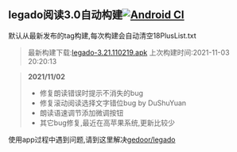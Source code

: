 ## legado阅读3.0自动构建[![Android CI](https://github.com/10bits/gedoor-Build/workflows/Android%20CI/badge.svg)](https://github.com/10bits/gedoor-Build/actions)

默认从最新发布的tag构建,每次构建会自动清空18PlusList.txt

> 最新构建下载:[legado-3.21.110219.apk](https://github.com/10bits/gedoor-Build/releases/download/legado-3.21.110219/legado-3.21.110219.apk) 上次构建时间:2021-11-03 20:20:13
<!--start-->
> **2021/11/02**
> 
> * 修复朗读错误时提示不消失的bug
> * 修复滚动阅读选择文字错位bug by DuShuYuan
> * 朗读语速调节添加微调按钮
> * 其它bug修复,最近在高苹果系统,更新比较少
<!--end-->
  
使用app过程中遇到问题,请到这里解决[gedoor/legado](https://github.com/gedoor/legado/issues)

